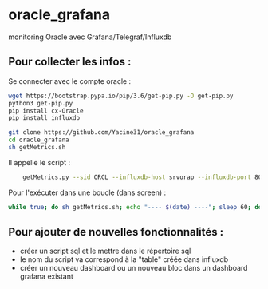 # oracle_grafana
monitoring Oracle avec Grafana/Telegraf/Influxdb

## Pour collecter les infos : 

Se connecter avec le compte oracle :

```bash
wget https://bootstrap.pypa.io/pip/3.6/get-pip.py -O get-pip.py
python3 get-pip.py
pip install cx-Oracle
pip install influxdb
```

```bash
git clone https://github.com/Yacine31/oracle_grafana
cd oracle_grafana
sh getMetrics.sh
```

Il appelle le script : 
```bash
	getMetrics.py --sid ORCL --influxdb-host srvorap --influxdb-port 8086 --influxdb-database influx --sql-directory sql
```

Pour l'exécuter dans une boucle (dans screen) :
```bash
while true; do sh getMetrics.sh; echo "---- $(date) ----"; sleep 60; done
```

## Pour ajouter de nouvelles fonctionnalités : 
- créer un script sql et le mettre dans le répertoire sql
- le nom du script va correspond à la "table" créée dans influxdb
- créer un nouveau dashboard ou un nouveau bloc dans un dashboard grafana existant


